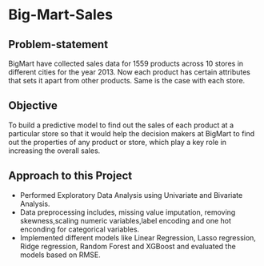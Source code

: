 # Big-Mart-Sales

## Problem-statement
BigMart have collected sales data for 1559 products across 10 stores in different cities for the year 2013. Now each product has certain attributes that sets it apart from other products. Same is the case with each store.

## Objective
To build a predictive model to find out the sales of each product at a particular store so that it would help the decision makers at BigMart to find out the properties of any product or store, which play a key role in increasing the overall sales.

## Approach to this Project
* Performed Exploratory Data Analysis using Univariate and Bivariate Analysis. 
* Data preprocessing includes, missing value imputation, removing skewness,scaling numeric variables,label encoding and one hot enconding for categorical variables.
* Implemented different models like Linear Regression, Lasso regression, Ridge regression, Random Forest and XGBoost and evaluated the models based on RMSE.
